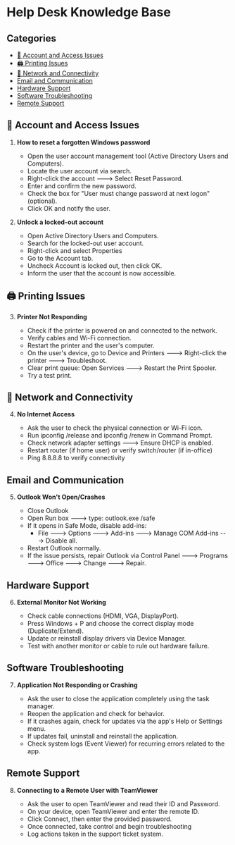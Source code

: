 # Help Desk Knowledge Base

## Categories

- [🔐 Account and Access Issues](#-account-and-access-issues)
- [🖨️ Printing Issues](#-printing-issues)
- [🛜 Network and Connectivity](#-network-and-connectivity)
- [Email and Communication](#email-and-communication)
- [Hardware Support](#hardware-support)
- [Software Troubleshooting](#software-troubleshooting)
- [Remote Support](#remote-support)

## 🔐 Account and Access Issues

1. **How to reset a forgotten Windows password**
    - Open the user account management tool (Active Directory Users and Computers).
    - Locate the user account via search.
    - Right-click the account ---> Select Reset Password.
    - Enter and confirm the new password.
    - Check the box for "User must change password at next logon" (optional).
    - Click OK and notify the user.

2. **Unlock a locked-out account**
   - Open Active Directory Users and Computers.
   - Search for the locked-out user account.
   - Right-click and select Properties
   - Go to the Account tab.
   - Uncheck Account is locked out, then click OK.
   - Inform the user that the account is now accessible.

## 🖨️ Printing Issues

3. **Printer Not Responding**
   
   - Check if the printer is powered on and connected to the network.
   - Verify cables and Wi-Fi connection.
   - Restart the printer and the user's computer.
   - On the user's device, go to Device and Printers ---> Right-click the printer ---> Troubleshoot.
   - Clear print queue: Open Services ---> Restart the Print Spooler.
   - Try a test print.
  
## 🛜 Network and Connectivity

4. **No Internet Access**
   
   - Ask the user to check the physical connection or Wi-Fi icon.
   - Run ipconfig /release and ipconfig /renew in Command Prompt.
   - Check network adapter settings ---> Ensure DHCP is enabled.
   - Restart router (if home user) or verify switch/router (if in-office)
   - Ping 8.8.8.8 to verify connectivity
  
## Email and Communication

5. **Outlook Won't Open/Crashes**
   
   - Close Outlook
   - Open Run box ---> type: outlook.exe /safe
   - If it opens in Safe Mode, disable add-ins:
       - File ---> Options ---> Add-ins ---> Manage COM Add-ins ---> Disable all.
   - Restart Outlook normally.
   - If the issue persists, repair Outlook via Control Panel ---> Programs ---> Office ---> Change ---> Repair.
  
## Hardware Support

6. **External Monitor Not Working**
   
   - Check cable connections (HDMI, VGA, DisplayPort).
   - Press Windows + P and choose the correct display mode (Duplicate/Extend).
   - Update or reinstall display drivers via Device Manager.
   - Test with another monitor or cable to rule out hardware failure.
  
## Software Troubleshooting

7. **Application Not Responding or Crashing**
   
   - Ask the user to close the application completely using the task manager.
   - Reopen the application and check for behavior.
   - If it crashes again, check for updates via the app's Help or Settings menu.
   - If updates fail, uninstall and reinstall the application.
   - Check system logs (Event Viewer) for recurring errors related to the app.
  
## Remote Support

8. **Connecting to a Remote User with TeamViewer**
   
   - Ask the user to open TeamViewer and read their ID and Password.
   - On your device, open TeamViewer and enter the remote ID.
   - Click Connect, then enter the provided password.
   - Once connected, take control and begin troubleshooting
   - Log actions taken in the support ticket system.
